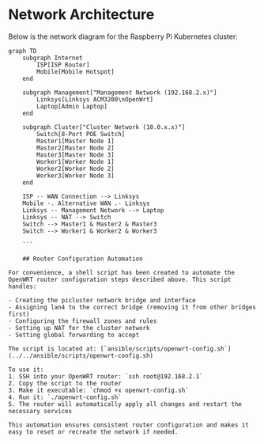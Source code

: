# Network Architecture

Below is the network diagram for the Raspberry Pi Kubernetes cluster:

```mermaid
graph TD
    subgraph Internet
        ISP[ISP Router]
        Mobile[Mobile Hotspot]
    end
    
    subgraph Management["Management Network (192.168.2.x)"]
        Linksys[Linksys ACM3200\nOpenWrt]
        Laptop[Admin Laptop]
    end
    
    subgraph Cluster["Cluster Network (10.0.x.x)"]
        Switch[8-Port POE Switch]
        Master1[Master Node 1]
        Master2[Master Node 2]
        Master3[Master Node 3]
        Worker1[Worker Node 1]
        Worker2[Worker Node 2]
        Worker3[Worker Node 3]
    end
    
    ISP -- WAN Connection --> Linksys
    Mobile -. Alternative WAN .- Linksys
    Linksys -- Management Network --> Laptop
    Linksys -- NAT --> Switch
    Switch --> Master1 & Master2 & Master3
    Switch --> Worker1 & Worker2 & Worker3
   
    ```

    ## Router Configuration Automation

For convenience, a shell script has been created to automate the OpenWRT router configuration steps described above. This script handles:

- Creating the picluster network bridge and interface
- Assigning lan4 to the correct bridge (removing it from other bridges first)
- Configuring the firewall zones and rules
- Setting up NAT for the cluster network
- Setting global forwarding to accept

The script is located at: [`ansible/scripts/openwrt-config.sh`](../../ansible/scripts/openwrt-config.sh)

To use it:
1. SSH into your OpenWRT router: `ssh root@192.168.2.1`
2. Copy the script to the router
3. Make it executable: `chmod +x openwrt-config.sh`
4. Run it: `./openwrt-config.sh`
5. The router will automatically apply all changes and restart the necessary services

This automation ensures consistent router configuration and makes it easy to reset or recreate the network if needed.
